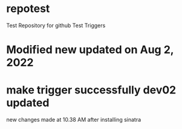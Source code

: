# repotest

Test Repository for github
Test Triggers

Modified new
updated on Aug 2, 2022
=======
make trigger successfully
dev02 updated
===========
new changes made at 10.38 AM
after installing sinatra
